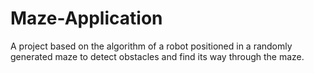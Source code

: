 # Maze-Application
A project based on the algorithm of a robot positioned in a randomly generated maze to detect obstacles and find its way through the maze.
